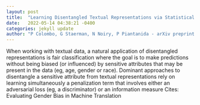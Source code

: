 ```yaml
---
layout: post
title:  "Learning Disentangled Textual Representations via Statistical Measures of Similarity"
date:   2022-05-14 04:38:21 -0400
categories: jekyll update
author: "P Colombo, G Staerman, N Noiry, P Piantanida - arXiv preprint arXiv:2205.03589, 2022"
---
```

When working with textual data, a natural application of disentangled representations is fair classification where the goal is to make predictions without being biased (or influenced) by sensitive attributes that may be present in the data (eg, age, gender or race). Dominant approaches to disentangle a sensitive attribute from textual representations rely on learning simultaneously a penalization term that involves either an adversarial loss (eg, a discriminator) or an information measure Cites: Evaluating Gender Bias in Machine Translation